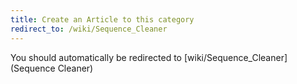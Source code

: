 ```yaml
---
title: Create an Article to this category
redirect_to: /wiki/Sequence_Cleaner
---
```


You should automatically be redirected to [wiki/Sequence_Cleaner](Sequence Cleaner)
